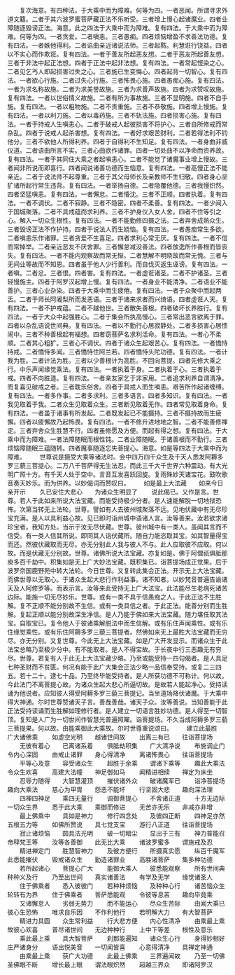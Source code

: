 <!-- { "loadSidebar": true } -->
　　复次海意。有四种法。于大乘中而为障难。何等为四。一者恶闻。所谓寻求外道文籍。二者于其六波罗蜜菩萨藏正法不乐听受。三者增上慢心起诸魔业。四者业障随逐毁谤正法。海意。此之四法于大乘中而为障难。复有四法。于大乘中而为障难。何等为四。一者贪爱。二者嗔恚。三者愚痴。四者烦恼增盈不求善法功德。复有四法。一者嫉他得利。二者谄曲亲近诸说法师。三者起黠。利慧诳行饶益。四者以不实心而作欺诳。复有四法。一者于善友所起恶友想。二者于恶友所起善友想。三者于非法中起正法想。四者于正法中起非法想。复有四法。一者常起悭染之心。二者见乞丐人即起损害过失之心。三者施已生变悔心。四者起背一切智心。复有四法。一者欲心行施。二者过失心行施。三者怖畏心施。四者愚痴心施。复有四法。一者为求名称故施。二者为求美誉故施。三者为求善声故施。四者为求赞叹故施。复有四法。一者以世俗情义故施。二者有所为事故施。三者不显明施。四者不自手施。复有四法。一者以粗物施。二者不贵重施。三者不恭敬施。四者增上慢施。复有四法。一者以利刀施。二者以毒药施。三者不轨法施。四者损害心施。复有四法。一者于持戒人生嗔恚心。二者于破戒人起彼损害不将护心。三者自所修戒而常杂乱。四者于说戒人起杀害想。复有四法。一者好求艰苦财利。二者若得法利不钧他分。三者不欲他人所得利养。四者于自得利不生知足。复有四法。一者身曲非威仪道。二者语曲所言不实。三者心曲欲作诸罪。四者一切处曲不以净命而资养故。复有四法。一者于其同住大乘之者起嗔恚心。二者不能觉了诸魔事业增上慢故。三者闻非所说而即喜行。四者闻说诸善功德而生恼意。复有四法。一者高慢正法不能亲近。二者于说法师不起尊重。三者于其父母师长及亲教师不生归敬。四者身心坚犷诸所起行常生违背。复有四法。一者举扬自德。二者隐覆他德。三者我慢炽然。四者坚猛嗔恚。复有四法。一者懈怠。二者惛沈。三者不正顺。四者执着。复有四法。一者不调伏。二者不寂静。三者不隐密。四者不柔善。复有四法。一者少闻入于国城聚落。二者不具戒蕴而求利养。三者不护身仪入女人舍。四者不住等引之心。解入一切众生根性。复有四法。一者不能勤修四摄之法。二者弃舍成熟众生。三者毁谤正法不作护持。四者于说法人而生娆恼。复有四法。一者愚痴常生多欲。二者嗔恚乐作诸罪。三者贪爱不生喜足。四者求利心常无厌。复有四法。一者不信而常掉举。二者亲近恶友不厌舍罪。三者懈怠减没善法。四者放逸所作善根而皆丧失。复有四法。一者不能内观察故而常无惭。二者慧解不明晓故而常无愧。三者与无间业等故而不知恩。四者虽于他人少行善利。而自伐灭返生诬谤。复有四法。一者嗔。二者忿。三者恨。四者害。复有四法。一者虚诳诸圣。二者不护诸圣。三者轻慢施主。四者于阿罗汉起增上慢。复有四法。一者身业不能清净。二者语业不能善护。三者心业杂染。四者于大乘中而生疲倦。复有四法。一者于众聚中而起两舌。二者于师长阿阇梨所而发恶语。三者于诸来求者而兴绮语。四者虚诳人天。复有四法。一者不护戒蕴。二者不越他世。三者散失善根。四者破坏长养胜行。复有四法。一者于大众中起强胜心。二者于集会所执高慢心。三者常出恶言欲离于罪。四者以杂乱语说世间典。复有四法。一者以不勤行心居寂静处。二者多损害心居愦闹中。三者不种善根起有福想。四者窃菩萨名求利活命。复有四法。一者心不柔顺。二者其心粗犷。三者心不调伏。四者于诸众生起艰苦心。复有四法。一者憍恃持戒。二者憍恃多闻。三者憍恃住阿兰若。四者憍恃头陀功德。复有四法。一者计我为胜。二者计法为胜。三者以少善根计为高胜。不回向菩提。四者先修大乘之行。中乐声闻缘觉乘法。复有四法。一者执着于身。二者执着于心。三者执着于戒。四者不向胜道。复有四法。一者亲友家乞于非家用。二者追求利养自谓清净。而复喜见破戒之者。三者耽乐俗舍。四者于具戒人而生嗔恚。艰苦所作起诸缠缚。复有四法。一者多作事。二者多求利。三者多语言。四者多知识。复有四法。一者我见取着于我。二者众生见取着众生。三者断见取着无作。四者常见取着身命。复有四法。一者虽于诸事有所发起。二者既发起已不能摄持。三者不摄持故而生疲懈。四者以疲懈故乃起怖畏。复有四法。一者不修升进地地之智。二者不能善修禅定。三者弃舍众生胜慧不行。四者虽修愿及方便。而起有得之想。复有四法。于大乘中而为障难。一者法障随眠而根性钝。二者业障随眠。于诸善根而不勤行。三者烦恼障随眠三蕴随转。四者魔事随逐忘失菩提心。海意。如是等四法于大乘中而为障难。
　　世尊说是摄受大乘等诸法时。会中四万四千众生及千天人悉发阿耨多罗三藐三菩提心。二万八千菩萨得无生法忍。而此三千大千世界六种震动。有大光明广照十方。有千天人处于空中。言音互发喜跃回旋。复雨殊妙天诸宝花。鼓吹歌音奏天妙乐。而为供养。以妙偈词而赞叹曰。
　　如是最上大法藏　　如来今日亲开示
　　久已安住大悲心　　为诸众生明显了
　　说此偈已。又作是言。世尊。若人于此如来所说大法宝藏。而能受持极少分者。是人速能解脱一切地狱恐怖。次第当转无上法轮。世尊。譬如有人去彼州城聚落不远。见地伏藏中有无尽珍宝充满。是人以具利益心故。见已即时诣州城中语诸人言。汝等善来。汝若欲求诸珍宝者。我知方处。当示于汝无尽伏藏。世尊。彼州城中有一类人。虽闻其言而不信受。有一类人信其所说。即同其人诣伏藏所。随自力能恣取其宝。如其智量得宝而还。然彼伏藏取而无尽。亦无分别此人我与彼人不与。此人应取彼不应取。何以故。而是伏藏无分别故。世尊。诸佛所说大法宝藏。亦复如是。佛于阿僧祇俱胝那庾多百千劫中。积集如是无上广大妙法宝藏。既积集已。诣菩提场成正觉果。后于波罗奈国鹿野苑中转大法轮。今日世尊。又复转此集会正法。开示无上大法宝藏。而佛世尊以无取心。于诸众生起大悲行作利益事。诸不知者。以妙梵音普遍告谕诸天及人阿修罗等。而表示言。汝等来此受持无上广大法宝。此法能尽生老病死诸苦边际。能施一切无尽妙乐。世尊。或有一类不具于信愚痴之人。于此正法不生胜解。复不正顺不能分别故不生信。或有一类具信之者。于此正法。能善分别而生胜解。复起正顺以能分别故深生净信。是人乃能于佛如来大法宝藏。随力堪任取其法宝。自取宝已。复令他人于彼诸乘解脱法中而生信解。或有乐住声闻乘性。或有乐住缘觉乘性。或有乐住阿耨多罗三藐三菩提者。然佛如来无上最胜大法宝藏而无穷尽。亦无分别。又复世尊。今此无上大法宝藏。如是广大开发显示。而诸众生于此法宝总略乃至极少分中。有不能取者。是人不得宝故。于长夜中行三恶趣无有穷尽。世尊。若复有人于此无上大法宝藏少略。乃至或能受持一四句偈者。是人具足七种圣财而不贫匮。何况有能于此广大集会正法少略一品信奉受持。或复二三四五。若十二十。逮七十品。乃至终毕能受持者。是人所获功德不可称计。何以故。今此法门不离菩提心故。为诸众生起大悲心所逼切故。是故若人能起净心。受持读诵为他说者。应知彼人得受阿耨多罗三藐三菩提记。当坐道场降伏诸魔。于大乘中得大神通。尔时世尊赞诸天子言。善哉善哉。诸天子众。汝等善说。当知善能于此正法受持读诵而生胜解如理修行者。是人建立一切语言胜妙功德。是人得至一切智顶。复知是人广为一切世间作智慧光普遍照曜。诣菩提场。不久当成阿耨多罗三藐三菩提果。何以故。由能乘御此大乘故。尔时世尊重说颂曰。
　　建立此最胜　　广大诸佛乘
　　如虚空光明　　越诸世间故
　　出离三有已　　往诣菩提场
　　无彼有着心　　已离诸系着
　　俱胝劫积集　　广大清净说
　　布施调止门　　令内心深固
　　由戒止诸罪　　身心得清净
　　离诸怖畏心　　往诣菩提场
　　平等心及意　　容受诸众生
　　超胜于余乘　　谓诸下乘等
　　趣此大乘法　　令众生欢喜
　　高建大法幢　　神足御如马
　　闻精进相续　　禅定为床坐
　　忍辱力随得　　大智慧灌顶
　　摧伏诸外众　　破诸魔军已
　　诣净菩提场　　趣向大乘法
　　慈心为甲胄　　怨恶不能坏
　　行坚固大悲　　趣向深法理
　　四禅四神足　　乘四无量行
　　调御菩提心　　不舍诸正道
　　十方无边际　　一切众生界
　　悉于此大乘　　乘御而修进
　　无苦亦无乐　　非减亦非增
　　最上佛乘中　　具如是神力
　　修行四念处　　及彼四正断
　　四神足亦然　　五根五力等
　　如佛所赞说　　具七觉支宝
　　游行八正道　　往诣菩提场
　　寂止诸烦恼　　圆具法光明
　　破一切暗尘　　显出于三有
　　神力普能召　　帝释梵王等
　　汝等各善御　　此无比大乘
　　诸波罗蜜多　　谓施戒及忍
　　精进禅定门　　胜慧智神力
　　及彼方便行　　所摄真实愿
　　纵百千魔军　　此悉能摧伏
　　毁戒诸众生　　勤造诸罪业
　　高胜诸菩萨　　集多种功德
　　若所起诸心　　菩提心广大
　　能御大乘人　　彼悉能观察
　　所有世间典　　种种义及行
　　乃至出世间　　真实诸善法
　　有学及无学　　缘觉诸圣人
　　住于佛乘者　　悉入彼彼门
　　若种种烦恼　　及种种心行
　　诸苦恼众生　　轮转有为界
　　住于佛乘者　　菩萨悉能观
　　令彼等息苦　　趣向毕竟乘
　　又诸懈怠人　　劣弱无势力
　　而不能运心　　尽众生苦际
　　由闻大乘已　　彼心生恐怖
　　唯求自乐因　　不作利他行
　　若明解大力　　有大智菩萨
　　精进力具圆　　众生常利益
　　行大悲方便　　内心性清净
　　由乘最上乘　　故彼心欢喜
　　普尽诸世间　　无边种种行
　　上中下等差　　根性及意乐
　　乘此最上乘　　具大智菩萨
　　刹那能遍知　　诸众生心行
　　身得妙相好　　庄严诸身分
　　语出悦美音　　一切闻皆喜
　　心意得清净　　具禅定神通
　　由乘最上乘　　获广大功德
　　此最上佛乘　　三界遍闻故
　　乃至一切佛　　圣佛眼不断
　　增长最上眼　　谓法眼炽然
　　超越三界众　　即诸阿罗汉

